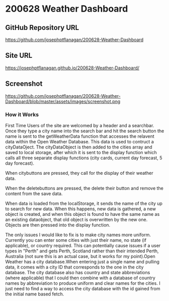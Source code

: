 # 200628 Weather Dashboard

## GitHub Repository URL
https://github.com/josephptflanagan/200628-Weather-Dashboard

## Site URL
https://josephptflanagan.github.io/200628-Weather-Dashboard/

## Screenshot
https://github.com/josephptflanagan/200628-Weather-Dashboard/blob/master/assets/images/screenshot.png

### How it Works
First Time Users of the site are welcomed by a header and a searchbar. Once they type a city name into the search bar and hit the search button the name is sent to the getWeatherData function that accesses the relavent data within the Open Weather Database. This data is used to contruct a cityDataOject. The cityDataObject is then added to the cities array and saved to local storage, after which it is sent to the display function which calls all three separate display functions (city cards, current day forecast, 5 day forecast). 

When citybuttons are pressed, they call for the display of their weather data.

When the deletebuttons are pressed, the delete their button and remove the content from the save data.

When data is loaded from the localStorage, it sends the name of the city up to search for new data. When this happens, new data is gathered, a new object is created, and when this object is found to have the same name as an existing dataobject, that old object is overwritten by the new one. Objects are then pressed into the display function. 

The only issues I would like to fix is to make city names more uniform. Currently you can enter some cities with just their name, no state (if applicable), or country required. This can potentially cause issues if a user types in "Perth" and gets Perth, Scotland rather than their intended Perth, Australia (not sure this is an actual case, but it works for my point).Open Weather has a city database.When entering just a single name and pulling data, it comes with a city ID that corresponds to the one in the city database. The city database also has country and state abbreviations (where applicable) that I could then combine with a database of country names by abbreviation to produce uniform and clear names for the cities. I just need to find a way to access the city database with the id gained from the initial name based fetch. 
